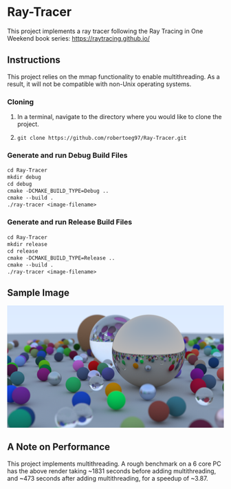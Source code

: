 # Ray-Tracer

This project implements a ray tracer following the Ray Tracing in One Weekend book series: https://raytracing.github.io/

## Instructions

This project relies on the mmap functionality to enable multithreading. As a result, it will not be compatible with non-Unix operating systems.

### Cloning

1. In  a terminal, navigate to the directory where you would like to clone the project.

2. `git clone https://github.com/robertoeg97/Ray-Tracer.git`

### Generate and run Debug Build Files

```
cd Ray-Tracer
mkdir debug
cd debug
cmake -DCMAKE_BUILD_TYPE=Debug ..
cmake --build .
./ray-tracer <image-filename>
```

### Generate and run Release Build Files

```
cd Ray-Tracer
mkdir release
cd release
cmake -DCMAKE_BUILD_TYPE=Release ..
cmake --build .
./ray-tracer <image-filename>
```


## Sample Image

![Bunch of Spheres](/rendered_images/multiple_sphere_render.png)

## A Note on Performance

This project implements multithreading. 
A rough benchmark on a 6 core PC has the above render taking ~1831 seconds before adding multithreading, 
and ~473 seconds after adding multithreading, 
for a speedup of ~3.87.